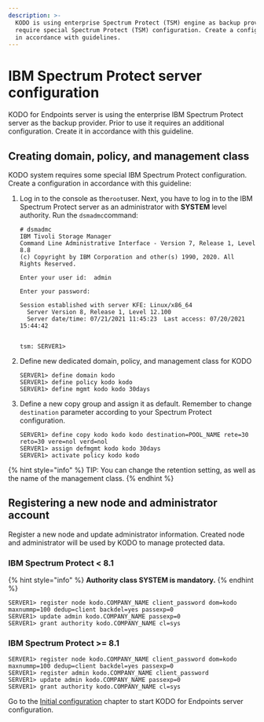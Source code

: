 ```yaml
---
description: >-
  KODO is using enterprise Spectrum Protect (TSM) engine as backup provider. We
  require special Spectrum Protect (TSM) configuration. Create a configuration
  in accordance with guidelines.
---
```


# IBM Spectrum Protect server configuration

KODO for Endpoints server is using the enterprise IBM Spectrum Protect server as the backup provider. Prior to use it requires an additional configuration. Create it in accordance with this guideline.

## Creating domain, policy, and management class

KODO system requires some special IBM Spectrum Protect configuration. Create a configuration in accordance with this guideline:

1. Log in to the console as the`root`user. Next, you have to log in to the IBM Spectrum Protect server as an administrator with **SYSTEM** level authority. Run the `dsmadmc`command:  

   ```text
   # dsmadmc
   IBM Tivoli Storage Manager
   Command Line Administrative Interface - Version 7, Release 1, Level 8.8
   (c) Copyright by IBM Corporation and other(s) 1990, 2020. All Rights Reserved.

   Enter your user id:  admin

   Enter your password:

   Session established with server KFE: Linux/x86_64
     Server Version 8, Release 1, Level 12.100
     Server date/time: 07/21/2021 11:45:23  Last access: 07/20/2021 15:44:42


   tsm: SERVER1>
   ```

2. Define new dedicated domain, policy, and management class for KODO

   ```text
   SERVER1> define domain kodo
   SERVER1> define policy kodo kodo
   SERVER1> define mgmt kodo kodo 30days
   ```

3. Define a new copy group and assign it as default. Remember to change `destination` parameter according to your Spectrum Protect configuration.

   ```text
   SERVER1> define copy kodo kodo kodo destination=POOL_NAME rete=30 reto=30 vere=nol verd=nol 
   SERVER1> assign defmgmt kodo kodo 30days
   SERVER1> activate policy kodo kodo
   ```

{% hint style="info" %}
TIP: You can change the retention setting, as well as the name of the management class.
{% endhint %}

## Registering a new node and administrator account

Register a new node and update administrator information. Created node and administrator will be used by KODO to manage protected data.

### **IBM Spectrum Protect &lt; 8.1**

{% hint style="info" %}
**Authority class SYSTEM is mandatory.**
{% endhint %}

```text
SERVER1> register node kodo.COMPANY_NAME client_password dom=kodo maxnummp=100 dedup=client backdel=yes passexp=0
SERVER1> update admin kodo.COMPANY_NAME passexp=0
SERVER1> grant authority kodo.COMPANY_NAME cl=sys
```

### **IBM Spectrum Protect &gt;= 8.1**

```text
SERVER1> register node kodo.COMPANY_NAME client_password dom=kodo maxnummp=100 dedup=client backdel=yes passexp=0
SERVER1> register admin kodo.COMPANY_NAME client_password
SERVER1> update admin kodo.COMPANY_NAME passexp=0
SERVER1> grant authority kodo.COMPANY_NAME cl=sys
```

Go to the [Initial configuration](initial-configuration.md) chapter to start KODO for Endpoints server configuration.

